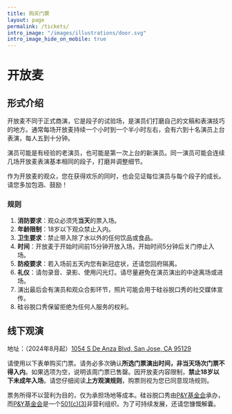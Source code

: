 ```yaml
---
title: 购买门票
layout: page
permalink: /tickets/
intro_image: "/images/illustrations/door.svg"
intro_image_hide_on_mobile: true
---
```


# 开放麦

## 形式介绍

开放麦不同于正式商演，它是段子的试验场，是演员们打磨自己的文稿和表演技巧的地方。通常每场开放麦持续一个小时到一个半小时左右，会有六到十名演员上台表演，每人五到十分钟。

演员可能是有经验的老演员，也可能是第一次上台的新演员。同一演员可能会连续几场开放麦表演基本相同的段子，打磨并调整细节。

作为开放麦的观众，您在获得欢乐的同时，也会见证每位演员与每个段子的成长。请您多加包涵、鼓励！

### 规则

1. **消防要求**：观众必须凭**当天**的票入场。
2. **年龄限制**：18岁以下观众禁止入内。
3. **卫生要求**：禁止带入除了水以外的任何饮品或食品。
4. **时间**：开放麦于开始时间前15分钟开放入场，开始时间5分钟后关门停止入场。
5. **防疫要求**：若入场前五天内您有新冠症状，还请您回府隔离。
6. **礼仪**：请勿录音、录影、使用闪光灯。请尽量避免在演员演出的中途离场或进场。
7. 演出最后会有演员和观众合影环节，照片可能会用于硅谷脱口秀的社交媒体宣传。
8. 硅谷脱口秀保留拒绝为任何人服务的权利。

## 线下观演

地址：（2024年8月起）[1054 S De Anza Blvd, San Jose, CA 95129](https://maps.app.goo.gl/aF7FkKJfibtpFQ8aA)

请使用以下表单购买门票。请务必多次确认**所选门票演出时间，非当天场次门票不得入内**。如果选项为空，说明该周门票已售罄。因开放麦内容限制，**禁止18岁以下未成年入场**。请您仔细阅读**上方观演规则**，购票则视为您已同意现场规则。

<div id="miniextensions-iframe-embed-EIlQstT4R43zFOnPULWT"></div><script src="https://api.miniextensions.com/v1/iframe-embed/EIlQstT4R43zFOnPULWT.js?absoluteShareUrl=https://app.miniextensions.com/form/Ideq2XodTAOZ5vpL4qiZ?prefill_quantity=1"></script>

票务所得不以营利为目的，仅为承担场地等成本。硅谷脱口秀由[P&Y基金会][py]承办，而[P&Y基金会][py]是一个[501(c)(3)][c3]非营利组织。为了可持续发展，还请您慷慨解囊。

[py]: https://www.pandyfoundation.org/causes
[c3]: https://www.irs.gov/charities-non-profits/charitable-organizations/exemption-requirements-501c3-organizations
